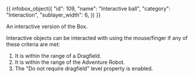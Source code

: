 {{ infobox_object({
	"id": 109,
	"name": "Interactive ball",
	"category": "Interaction",
	"sublayer_width": 6,
}) }}

An interactive version of the Box.

Interactive objects can be interacted with using the mouse/finger if any of these criteria are met:
1. It is within the range of a Dragfield.
2. It is within the range of the Adventure Robot.
3. The "Do not require dragfield" level property is enabled.
